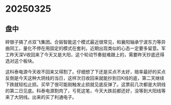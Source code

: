 # 20250325

## 盘中

碎银子搞了点双飞集团。合锻智能这个模式最近很常见，和襄阳轴承宁波东力等异曲同工，量化不停在用固定的模式在套利，近期出现类似的心态一定要多留意。军工昨天深V收回来了今天又是大阳，这个轮动节奏挺难跟上的，需要昨天抄底还得选对这个板块。

这科泰电源今天收不回来又得割了。仔细想了下还是买点不太好，赔率最好的买点反倒是今天这种大阴线的当日，这样次日收回来就能抄到日K线的底，第二天继续下跌就轻松止损。买早了很可能刚触发止损就见底反弹了。这票前几次都是大阴线的第二日见底。科泰电源割肉了，亏死这笔，今天大跌前都还好，没等到大阳线等来了大阴线。出来的买了利通电子。
